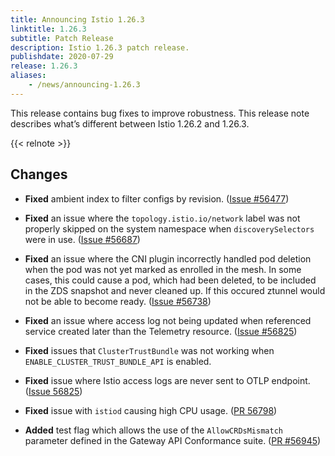 ```yaml
---
title: Announcing Istio 1.26.3
linktitle: 1.26.3
subtitle: Patch Release
description: Istio 1.26.3 patch release.
publishdate: 2020-07-29
release: 1.26.3
aliases:
    - /news/announcing-1.26.3
---
```


This release contains bug fixes to improve robustness. This release note describes what’s different between Istio 1.26.2 and 1.26.3.

{{< relnote >}}

## Changes

- **Fixed** ambient index to filter configs by revision.
  ([Issue #56477](https://github.com/istio/istio/issues/56477))

- **Fixed** an issue where the `topology.istio.io/network` label was not properly skipped on the system namespace when `discoverySelectors` were in use.
  ([Issue #56687](https://github.com/istio/istio/issues/56687))

- **Fixed** an issue where the CNI plugin incorrectly handled pod deletion when the pod was not yet marked as enrolled in the mesh. In some cases, this could cause a pod, which had been deleted, to be included in the ZDS snapshot and never cleaned up. If this occured ztunnel would not be able to become ready.  ([Issue #56738](https://github.com/istio/istio/issues/56738))

- **Fixed** an issue where access log not being updated when referenced service created later than the Telemetry resource.  ([Issue #56825](https://github.com/istio/istio/issues/56825))

- **Fixed** issues that `ClusterTrustBundle` was not working when `ENABLE_CLUSTER_TRUST_BUNDLE_API` is enabled.

- **Fixed** issue where Istio access logs are never sent to OTLP endpoint.  ([Issue 56825](https://github.com/istio/istio/issues/56825))

- **Fixed** issue with `istiod` causing high CPU usage.  ([PR 56798](https://github.com/istio/istio/pull/56798))

- **Added** test flag which allows the use of the `AllowCRDsMismatch` parameter defined in the Gateway API Conformance suite. ([PR #56945](https://github.com/istio/istio/pull/56945))
